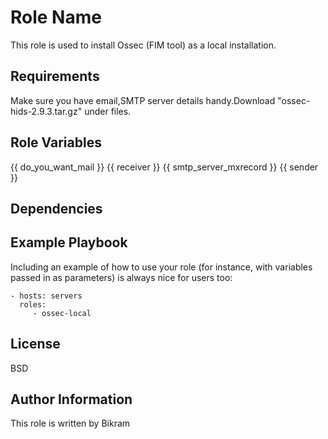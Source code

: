 Role Name
=========

This role is used to install Ossec (FIM tool) as a local installation.

Requirements
------------
Make sure you have email,SMTP server details handy.Download "ossec-hids-2.9.3.tar.gz" under files. 

Role Variables
--------------
<global>
    <email_notification>{{ do_you_want_mail }}</email_notification>
    <email_to>{{ receiver }}</email_to>
    <smtp_server>{{ smtp_server_mxrecord }}</smtp_server>
    <email_from>{{ sender }}</email_from>
  </global>

Dependencies
------------


Example Playbook
----------------

Including an example of how to use your role (for instance, with variables passed in as parameters) is always nice for users too:

    - hosts: servers
      roles:
         - ossec-local

License
-------

BSD

Author Information
------------------

This role is written by Bikram

